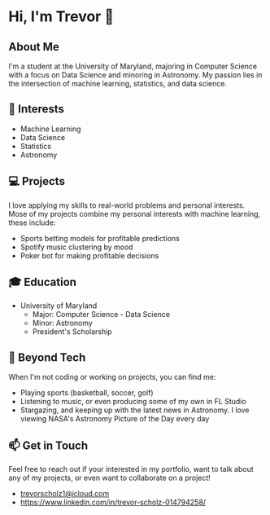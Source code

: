 # Hi, I'm Trevor 👋

## About Me
I'm a student at the University of Maryland, majoring in Computer Science with a focus on Data Science and minoring in Astronomy. My passion lies in the intersection of machine learning, statistics, and data science.

## 🚀 Interests
- Machine Learning
- Data Science
- Statistics
- Astronomy

## 💻 Projects
I love applying my skills to real-world problems and personal interests. 
Mose of my projects combine my personal interests with machine learning, these include:
- Sports betting models for profitable predictions
- Spotify music clustering by mood
- Poker bot for making profitable decisions

## 🎓 Education
- University of Maryland
  - Major: Computer Science - Data Science
  - Minor: Astronomy
  - President's Scholarship

## 🏀 Beyond Tech
When I'm not coding or working on projects, you can find me:
- Playing sports (basketball, soccer, golf)
- Listening to music, or even producing some of my own in FL Studio
- Stargazing, and keeping up with the latest news in Astronomy. I love viewing NASA's Astronomy Picture of the Day every day

## 📫 Get in Touch
Feel free to reach out if your interested in my portfolio, want to talk about any of my projects,
or even want to collaborate on a project!

- trevorscholz1@icloud.com
- https://www.linkedin.com/in/trevor-scholz-014794258/